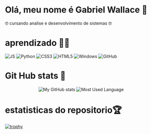  # Olá, meu nome é Gabriel Wallace 👋
 
 🤓 cursando analise e desenvolvimento de sistemas 🤓
 
  # aprendizado 👨‍💻
  <img alt="JS" src="https://img.shields.io/badge/JavaScript-F7DF1E?style=for-the-badge&logo=javascript&logoColor=black"/>
    <img alt="Python" src="https://img.shields.io/badge/Python-14354C?style=for-the-badge&logo=python&logoColor=white"/>
    <img alt="CSS3" src="https://img.shields.io/badge/CSS-239120?&style=for-the-badge&logo=css3&logoColor=white"/>
    <img alt="HTML5" src="https://img.shields.io/badge/HTML5-E34F26?style=for-the-badge&logo=html5&logoColor=white"/>
    <img alt="Windows" src="https://img.shields.io/badge/Windows-0078D6?style=for-the-badge&logo=windows&logoColor=white"/>
    <img alt="GitHub" src="https://img.shields.io/badge/GitHub-100000?style=for-the-badge&logo=github&logoColor=white"/>
   
 
 
    
   # Git Hub stats 🥇
    
<p align="center">
    <img  align="center" src="https://github-readme-stats.vercel.app/api?username=gabrielwallaceBDS&count_private=true&show_icons=true&theme=onedark" alt="My GitHub stats"/>
    <img  align="center" src="https://github-readme-stats.vercel.app/api/top-langs/?username=gabrielwallaceBDS&langs_count=10&layout=compact&theme=onedark" alt="Most Used Language"/>
</p>

# estatisticas do repositorio🏆
[![trophy](https://github-profile-trophy.vercel.app/?username=gabrielwallaceBDS&theme=onedark)](https://github.com/gabrielwallaceBDS/github-profile-trophy)





